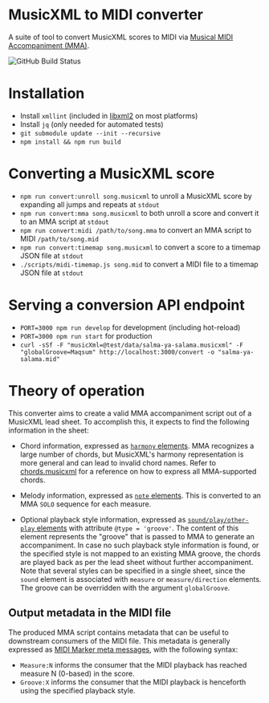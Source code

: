 MusicXML to MIDI converter
======================

A suite of tool to convert MusicXML scores to MIDI via [Musical MIDI Accompaniment (MMA)](http://www.mellowood.ca/mma/).

![GitHub Build Status](https://github.com/infojunkie/musicxml-mma/workflows/Test/badge.svg)

# Installation
- Install `xmllint` (included in [libxml2](http://www.xmlsoft.org/) on most platforms)
- Install `jq` (only needed for automated tests)
- `git submodule update --init --recursive`
- `npm install && npm run build`

# Converting a MusicXML score
- `npm run convert:unroll song.musicxml` to unroll a MusicXML score by expanding all jumps and repeats at `stdout`
- `npm run convert:mma song.musicxml` to both unroll a score and convert it to an MMA script at `stdout`
- `npm run convert:midi /path/to/song.mma` to convert an MMA script to MIDI `/path/to/song.mid`
- `npm run convert:timemap song.musicxml` to convert a score to a timemap JSON file at `stdout`
- `./scripts/midi-timemap.js song.mid` to convert a MIDI file to a timemap JSON file at `stdout`

# Serving a conversion API endpoint
- `PORT=3000 npm run develop` for development (including hot-reload)
- `PORT=3000 npm run start` for production
- `curl -sSf -F "musicXml=@test/data/salma-ya-salama.musicxml" -F "globalGroove=Maqsum" http://localhost:3000/convert -o "salma-ya-salama.mid"`

# Theory of operation
This converter aims to create a valid MMA accompaniment script out of a MusicXML lead sheet. To accomplish this, it expects to find the following information in the sheet:

- Chord information, expressed as [`harmony` elements](https://w3c.github.io/musicxml/musicxml-reference/elements/harmony/). MMA recognizes a large number of chords, but MusicXML's harmony representation is more general and can lead to invalid chord names. Refer to [chords.musicxml](test/data/chords.musicxml) for a reference on how to express all MMA-supported chords.

- Melody information, expressed as [`note` elements](https://www.w3.org/2021/06/musicxml40/musicxml-reference/elements/note/). This is converted to an MMA `SOLO` sequence for each measure.

- Optional playback style information, expressed as [`sound/play/other-play` elements](https://www.w3.org/2021/06/musicxml40/musicxml-reference/elements/other-play/) with attribute `@type = 'groove'`. The content of this element represents the "groove" that is passed to MMA to generate an accompaniment. In case no such playback style information is found, or the specified style is not mapped to an existing MMA groove, the chords are played back as per the lead sheet without further accompaniment. Note that several styles can be specified in a single sheet, since the `sound` element is associated with `measure` or `measure/direction` elements. The groove can be overridden with the argument `globalGroove`.

## Output metadata in the MIDI file
The produced MMA script contains metadata that can be useful to downstream consumers of the MIDI file. This metadata is generally expressed as [MIDI Marker meta messages](https://www.recordingblogs.com/wiki/midi-marker-meta-message), with the following syntax:
- `Measure:N` informs the consumer that the MIDI playback has reached measure N (0-based) in the score.
- `Groove:X` informs the consumer that the MIDI playback is henceforth using the specified playback style.

